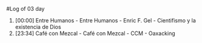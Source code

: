 #Log of 03 day

1. [00:00] Entre Humanos - Entre Humanos - Enric F. Gel - Cientifismo y la existencia de Dios
1. [23:34] Café con Mezcal - Café con Mezcal - CCM - Oaxacking
